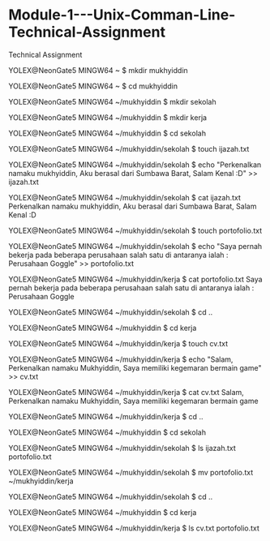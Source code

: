 # Module-1---Unix-Comman-Line-Technical-Assignment
Technical Assignment


YOLEX@NeonGate5 MINGW64 ~
$ mkdir mukhyiddin

YOLEX@NeonGate5 MINGW64 ~
$ cd mukhyiddin

YOLEX@NeonGate5 MINGW64 ~/mukhyiddin
$ mkdir sekolah

YOLEX@NeonGate5 MINGW64 ~/mukhyiddin
$ mkdir kerja

YOLEX@NeonGate5 MINGW64 ~/mukhyiddin
$ cd sekolah

YOLEX@NeonGate5 MINGW64 ~/mukhyiddin/sekolah
$ touch ijazah.txt

YOLEX@NeonGate5 MINGW64 ~/mukhyiddin/sekolah
$ echo "Perkenalkan namaku mukhyiddin, Aku berasal dari Sumbawa Barat, Salam Kenal :D" >> ijazah.txt

YOLEX@NeonGate5 MINGW64 ~/mukhyiddin/sekolah
$ cat ijazah.txt
Perkenalkan namaku mukhyiddin, Aku berasal dari Sumbawa Barat, Salam Kenal :D

YOLEX@NeonGate5 MINGW64 ~/mukhyiddin/sekolah
$ touch portofolio.txt

YOLEX@NeonGate5 MINGW64 ~/mukhyiddin/sekolah
$ echo "Saya pernah bekerja pada beberapa perusahaan salah satu di antaranya ialah : Perusahaan Goggle" >> portofolio.txt

YOLEX@NeonGate5 MINGW64 ~/mukhyiddin/kerja
$ cat portofolio.txt
Saya pernah bekerja pada beberapa perusahaan salah satu di antaranya ialah : Perusahaan Goggle

YOLEX@NeonGate5 MINGW64 ~/mukhyiddin/sekolah
$ cd ..

YOLEX@NeonGate5 MINGW64 ~/mukhyiddin
$ cd kerja

YOLEX@NeonGate5 MINGW64 ~/mukhyiddin/kerja
$ touch cv.txt

YOLEX@NeonGate5 MINGW64 ~/mukhyiddin/kerja
$ echo "Salam, Perkenalkan namaku Mukhyiddin, Saya memiliki kegemaran bermain game" >> cv.txt

YOLEX@NeonGate5 MINGW64 ~/mukhyiddin/kerja
$ cat cv.txt
Salam, Perkenalkan namaku Mukhyiddin, Saya memiliki kegemaran bermain game

YOLEX@NeonGate5 MINGW64 ~/mukhyiddin/kerja
$ cd ..

YOLEX@NeonGate5 MINGW64 ~/mukhyiddin
$ cd sekolah

YOLEX@NeonGate5 MINGW64 ~/mukhyiddin/sekolah
$ ls
ijazah.txt  portofolio.txt

YOLEX@NeonGate5 MINGW64 ~/mukhyiddin/sekolah
$ mv portofolio.txt ~/mukhyiddin/kerja

YOLEX@NeonGate5 MINGW64 ~/mukhyiddin/sekolah
$ cd ..

YOLEX@NeonGate5 MINGW64 ~/mukhyiddin
$ cd kerja

YOLEX@NeonGate5 MINGW64 ~/mukhyiddin/kerja
$ ls
cv.txt  portofolio.txt

